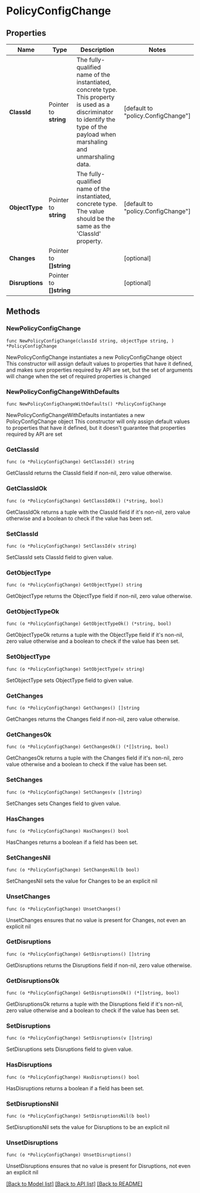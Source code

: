 # PolicyConfigChange

## Properties

Name | Type | Description | Notes
------------ | ------------- | ------------- | -------------
**ClassId** | Pointer to **string** | The fully-qualified name of the instantiated, concrete type. This property is used as a discriminator to identify the type of the payload when marshaling and unmarshaling data. | [default to "policy.ConfigChange"]
**ObjectType** | Pointer to **string** | The fully-qualified name of the instantiated, concrete type. The value should be the same as the &#39;ClassId&#39; property. | [default to "policy.ConfigChange"]
**Changes** | Pointer to **[]string** |  | [optional] 
**Disruptions** | Pointer to **[]string** |  | [optional] 

## Methods

### NewPolicyConfigChange

`func NewPolicyConfigChange(classId string, objectType string, ) *PolicyConfigChange`

NewPolicyConfigChange instantiates a new PolicyConfigChange object
This constructor will assign default values to properties that have it defined,
and makes sure properties required by API are set, but the set of arguments
will change when the set of required properties is changed

### NewPolicyConfigChangeWithDefaults

`func NewPolicyConfigChangeWithDefaults() *PolicyConfigChange`

NewPolicyConfigChangeWithDefaults instantiates a new PolicyConfigChange object
This constructor will only assign default values to properties that have it defined,
but it doesn't guarantee that properties required by API are set

### GetClassId

`func (o *PolicyConfigChange) GetClassId() string`

GetClassId returns the ClassId field if non-nil, zero value otherwise.

### GetClassIdOk

`func (o *PolicyConfigChange) GetClassIdOk() (*string, bool)`

GetClassIdOk returns a tuple with the ClassId field if it's non-nil, zero value otherwise
and a boolean to check if the value has been set.

### SetClassId

`func (o *PolicyConfigChange) SetClassId(v string)`

SetClassId sets ClassId field to given value.


### GetObjectType

`func (o *PolicyConfigChange) GetObjectType() string`

GetObjectType returns the ObjectType field if non-nil, zero value otherwise.

### GetObjectTypeOk

`func (o *PolicyConfigChange) GetObjectTypeOk() (*string, bool)`

GetObjectTypeOk returns a tuple with the ObjectType field if it's non-nil, zero value otherwise
and a boolean to check if the value has been set.

### SetObjectType

`func (o *PolicyConfigChange) SetObjectType(v string)`

SetObjectType sets ObjectType field to given value.


### GetChanges

`func (o *PolicyConfigChange) GetChanges() []string`

GetChanges returns the Changes field if non-nil, zero value otherwise.

### GetChangesOk

`func (o *PolicyConfigChange) GetChangesOk() (*[]string, bool)`

GetChangesOk returns a tuple with the Changes field if it's non-nil, zero value otherwise
and a boolean to check if the value has been set.

### SetChanges

`func (o *PolicyConfigChange) SetChanges(v []string)`

SetChanges sets Changes field to given value.

### HasChanges

`func (o *PolicyConfigChange) HasChanges() bool`

HasChanges returns a boolean if a field has been set.

### SetChangesNil

`func (o *PolicyConfigChange) SetChangesNil(b bool)`

 SetChangesNil sets the value for Changes to be an explicit nil

### UnsetChanges
`func (o *PolicyConfigChange) UnsetChanges()`

UnsetChanges ensures that no value is present for Changes, not even an explicit nil
### GetDisruptions

`func (o *PolicyConfigChange) GetDisruptions() []string`

GetDisruptions returns the Disruptions field if non-nil, zero value otherwise.

### GetDisruptionsOk

`func (o *PolicyConfigChange) GetDisruptionsOk() (*[]string, bool)`

GetDisruptionsOk returns a tuple with the Disruptions field if it's non-nil, zero value otherwise
and a boolean to check if the value has been set.

### SetDisruptions

`func (o *PolicyConfigChange) SetDisruptions(v []string)`

SetDisruptions sets Disruptions field to given value.

### HasDisruptions

`func (o *PolicyConfigChange) HasDisruptions() bool`

HasDisruptions returns a boolean if a field has been set.

### SetDisruptionsNil

`func (o *PolicyConfigChange) SetDisruptionsNil(b bool)`

 SetDisruptionsNil sets the value for Disruptions to be an explicit nil

### UnsetDisruptions
`func (o *PolicyConfigChange) UnsetDisruptions()`

UnsetDisruptions ensures that no value is present for Disruptions, not even an explicit nil

[[Back to Model list]](../README.md#documentation-for-models) [[Back to API list]](../README.md#documentation-for-api-endpoints) [[Back to README]](../README.md)


